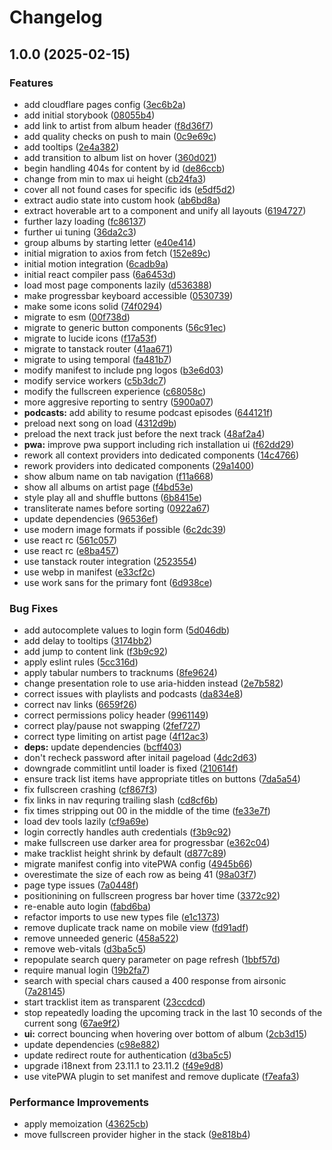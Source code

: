 # Changelog

## 1.0.0 (2025-02-15)


### Features

* add cloudflare pages config ([3ec6b2a](https://github.com/AnthonyPorthouse/react-airsonic/commit/3ec6b2a5d3fa5c9cac2b5d6bfce3a92ce9fb9648))
* add initial storybook ([08055b4](https://github.com/AnthonyPorthouse/react-airsonic/commit/08055b418a11ca032d7e26c2db5cf24881394513))
* add link to artist from album header ([f8d36f7](https://github.com/AnthonyPorthouse/react-airsonic/commit/f8d36f730e5079fcf02d03d3a42077a13ebec4e5))
* add quality checks on push to main ([0c9e69c](https://github.com/AnthonyPorthouse/react-airsonic/commit/0c9e69c9afa93241534565632c6ca2b8862bfb84))
* add tooltips ([2e4a382](https://github.com/AnthonyPorthouse/react-airsonic/commit/2e4a382f2cdad48593475a350b4281a1ae0c27e7))
* add transition to album list on hover ([360d021](https://github.com/AnthonyPorthouse/react-airsonic/commit/360d02179e82cb63769475a3b4a92be179f493c4))
* begin handling 404s for content by id ([de86ccb](https://github.com/AnthonyPorthouse/react-airsonic/commit/de86ccbb0bf6e5d073e56e770e8cf30f2d7399ce))
* change from min to max ui height ([cb24fa3](https://github.com/AnthonyPorthouse/react-airsonic/commit/cb24fa367973472b88b82424a766806250266ec6))
* cover all not found cases for specific ids ([e5df5d2](https://github.com/AnthonyPorthouse/react-airsonic/commit/e5df5d240cf7f77a6c5542dc27a5b3fcc2c8cb98))
* extract audio state into custom hook ([ab6bd8a](https://github.com/AnthonyPorthouse/react-airsonic/commit/ab6bd8aecb05c96a8d107555a49c274f311b95bc))
* extract hoverable art to a component and unify all layouts ([6194727](https://github.com/AnthonyPorthouse/react-airsonic/commit/6194727bc18de556e8ab1bff78e9e483f9262fe8))
* further lazy loading ([fc86137](https://github.com/AnthonyPorthouse/react-airsonic/commit/fc861374e80d256d0453331da396a536ddaa79dc))
* further ui tuning ([36da2c3](https://github.com/AnthonyPorthouse/react-airsonic/commit/36da2c3e4a9d37d7f52afa9dcd0be94d1931e844))
* group albums by starting letter ([e40e414](https://github.com/AnthonyPorthouse/react-airsonic/commit/e40e414e398d337e2b9581f23e9dc98631e28a1c))
* initial migration to axios from fetch ([152e89c](https://github.com/AnthonyPorthouse/react-airsonic/commit/152e89cf8fe796be4a02400979c8f6494fbce412))
* initial motion integration ([6cadb9a](https://github.com/AnthonyPorthouse/react-airsonic/commit/6cadb9a3c275273ef5ffcd2897cb3e5f8d94c013))
* initial react compiler pass ([6a6453d](https://github.com/AnthonyPorthouse/react-airsonic/commit/6a6453d31a94e5f0f91e20bcc86e05f54b01f657))
* load most page components lazily ([d536388](https://github.com/AnthonyPorthouse/react-airsonic/commit/d536388c8c42a8479f428c4fb928e62b0f1cf206))
* make progressbar keyboard accessible ([0530739](https://github.com/AnthonyPorthouse/react-airsonic/commit/05307393bd2689d6f60a67e1d15ae33bb6be212a))
* make some icons solid ([74f0294](https://github.com/AnthonyPorthouse/react-airsonic/commit/74f02948f0af76f5eb461f227dafc4d51cfefa9f))
* migrate to esm ([00f738d](https://github.com/AnthonyPorthouse/react-airsonic/commit/00f738dd9cbe46798779c80f539b3e9089cb2e3e))
* migrate to generic button components ([56c91ec](https://github.com/AnthonyPorthouse/react-airsonic/commit/56c91ec713b044975adbf22155ee2bc31c96dfb6))
* migrate to lucide icons ([f17a53f](https://github.com/AnthonyPorthouse/react-airsonic/commit/f17a53f84c5ea6b4426c8d135a32eaa4b704f7cb))
* migrate to tanstack router ([41aa671](https://github.com/AnthonyPorthouse/react-airsonic/commit/41aa671a15816e76a55def8cccbf238494a117e9))
* migrate to using temporal ([fa481b7](https://github.com/AnthonyPorthouse/react-airsonic/commit/fa481b76200b029038ce529fe73ade2adf3b7bbe))
* modify manifest to include png logos ([b3e6d03](https://github.com/AnthonyPorthouse/react-airsonic/commit/b3e6d030558109b995243db582ab4dc7617aa1e9))
* modify service workers ([c5b3dc7](https://github.com/AnthonyPorthouse/react-airsonic/commit/c5b3dc72c7a0e2cf3fe773500c51c3fcda6c37d2))
* modify the fullscreen experience ([c68058c](https://github.com/AnthonyPorthouse/react-airsonic/commit/c68058c7717cc14d9a699d3192085a624a20abe1))
* more aggresive reporting to sentry ([5900a07](https://github.com/AnthonyPorthouse/react-airsonic/commit/5900a07a0d16aa4354a968a86c18259ac606d040))
* **podcasts:** add ability to resume podcast episodes ([644121f](https://github.com/AnthonyPorthouse/react-airsonic/commit/644121f22a5f23bd45efb59f09e5518413dc2735))
* preload next song on load ([4312d9b](https://github.com/AnthonyPorthouse/react-airsonic/commit/4312d9beaeba3e36a17ea58acb7d59c355019a0a))
* preload the next track just before the next track ([48af2a4](https://github.com/AnthonyPorthouse/react-airsonic/commit/48af2a42a730f97496c4d6eeaac6001d2f3fb639))
* **pwa:** improve pwa support including rich installation ui ([f62dd29](https://github.com/AnthonyPorthouse/react-airsonic/commit/f62dd29dffc42e05ccaf77589ac2653ea32b64e9))
* rework all context providers into dedicated components ([14c4766](https://github.com/AnthonyPorthouse/react-airsonic/commit/14c47662f3e5c9b12b92c6ea3d3108afaecaa035))
* rework providers into dedicated components ([29a1400](https://github.com/AnthonyPorthouse/react-airsonic/commit/29a1400df491b2ab163c896643d1c6ae4b6ac1b4))
* show album name on tab navigation ([f11a668](https://github.com/AnthonyPorthouse/react-airsonic/commit/f11a668e4a3aae4f5d2152ef04a4ca38aad02a07))
* show all albums on artist page ([f4bd53e](https://github.com/AnthonyPorthouse/react-airsonic/commit/f4bd53e2da49a31c8947625e7b35f1b34b312f93))
* style play all and shuffle buttons ([6b8415e](https://github.com/AnthonyPorthouse/react-airsonic/commit/6b8415e4fd3d1e048d763baf1978b4ac922a9e6f))
* transliterate names before sorting ([0922a67](https://github.com/AnthonyPorthouse/react-airsonic/commit/0922a67dccb7e6e83e6f7dada67a6dd90c9c7fa6))
* update dependencies ([96536ef](https://github.com/AnthonyPorthouse/react-airsonic/commit/96536ef4e662a1444b991958770d318b20b0cff7))
* use modern image formats if possible ([6c2dc39](https://github.com/AnthonyPorthouse/react-airsonic/commit/6c2dc3914375d816d25d84b506315d11285c3925))
* use react rc ([561c057](https://github.com/AnthonyPorthouse/react-airsonic/commit/561c057c02c46db416ac3bbbd28acccb3aa69235))
* use react rc ([e8ba457](https://github.com/AnthonyPorthouse/react-airsonic/commit/e8ba457304430bfa31c3e6276cb18b3366bea047))
* use tanstack router integration ([2523554](https://github.com/AnthonyPorthouse/react-airsonic/commit/2523554d90a3f5de3fda8e6fa241720f82357a73))
* use webp in manifest ([e33cf2c](https://github.com/AnthonyPorthouse/react-airsonic/commit/e33cf2cfd79dea9e5b32a77ff43bcea8effd2ad1))
* use work sans for the primary font ([6d938ce](https://github.com/AnthonyPorthouse/react-airsonic/commit/6d938ced3c2ae60e905ea325debe6290c17613a9))


### Bug Fixes

* add autocomplete values to login form ([5d046db](https://github.com/AnthonyPorthouse/react-airsonic/commit/5d046dba523dd802b604ff3ec9d3644198cf65c0))
* add delay to tooltips ([3174bb2](https://github.com/AnthonyPorthouse/react-airsonic/commit/3174bb224ef7c60e401e49affdea5f3a3bda1662))
* add jump to content link ([f3b9c92](https://github.com/AnthonyPorthouse/react-airsonic/commit/f3b9c925a8bf20c1c0655083b66c51dba6a26c65))
* apply eslint rules ([5cc316d](https://github.com/AnthonyPorthouse/react-airsonic/commit/5cc316d87f4c2ef48e51d4baaf3bb7b9539e2b00))
* apply tabular numbers to tracknums ([8fe9624](https://github.com/AnthonyPorthouse/react-airsonic/commit/8fe9624a08992098d429c82b60a6f9ef5c425c30))
* change presentation role to use aria-hidden instead ([2e7b582](https://github.com/AnthonyPorthouse/react-airsonic/commit/2e7b582d40a0665e0ecd24da49c5b91944fbd123))
* correct issues with playlists and podcasts ([da834e8](https://github.com/AnthonyPorthouse/react-airsonic/commit/da834e82bccd212066756f0263c7b8eac8e33685))
* correct nav links ([6659f26](https://github.com/AnthonyPorthouse/react-airsonic/commit/6659f26b6d5542de50c47bc0c4cb9410757018d5))
* correct permissions policy header ([9961149](https://github.com/AnthonyPorthouse/react-airsonic/commit/99611495c76d985f16c5ba6b6704357401269f2b))
* correct play/pause not swapping ([2fef727](https://github.com/AnthonyPorthouse/react-airsonic/commit/2fef727bdde29d52d7713b02a7b48d6bcdaa8c9c))
* correct type limiting on artist page ([4f12ac3](https://github.com/AnthonyPorthouse/react-airsonic/commit/4f12ac3518a4dbb24b70a2bcf94ff233716c982c))
* **deps:** update dependencies ([bcff403](https://github.com/AnthonyPorthouse/react-airsonic/commit/bcff403f1273f92aa113d4c13d893365f7a3412f))
* don't recheck password after initail pageload ([4dc2d63](https://github.com/AnthonyPorthouse/react-airsonic/commit/4dc2d63bbc293b3746d73fc6774054a943850db0))
* downgrade commitlint until loader is fixed ([210614f](https://github.com/AnthonyPorthouse/react-airsonic/commit/210614fdaf750e59bbcb2c2303e783f740a52894))
* ensure track list items have appropriate titles on buttons ([7da5a54](https://github.com/AnthonyPorthouse/react-airsonic/commit/7da5a545a6c3bc43e9e097f880c584d4efa9ca2e))
* fix fullscreen crashing ([cf867f3](https://github.com/AnthonyPorthouse/react-airsonic/commit/cf867f31c39b2b8bbc6c95389c3397a1ce946437))
* fix links in nav requring trailing slash ([cd8cf6b](https://github.com/AnthonyPorthouse/react-airsonic/commit/cd8cf6b32f916fcc8426ffff195ebd5debfb4d82))
* fix times stripping out 00 in the middle of the time ([fe33e7f](https://github.com/AnthonyPorthouse/react-airsonic/commit/fe33e7f255d3dd8cd9df8cda55e45a91988d6c16))
* load dev tools lazily ([cf9a69e](https://github.com/AnthonyPorthouse/react-airsonic/commit/cf9a69ea43f0134a208aa452ae180a62ccbc2d88))
* login correctly handles auth credentials ([f3b9c92](https://github.com/AnthonyPorthouse/react-airsonic/commit/f3b9c925a8bf20c1c0655083b66c51dba6a26c65))
* make fullscreen use darker area for progressbar ([e362c04](https://github.com/AnthonyPorthouse/react-airsonic/commit/e362c047f87f23d9aabe70ae061ff8ca370a3cc6))
* make tracklist height shrink by default ([d877c89](https://github.com/AnthonyPorthouse/react-airsonic/commit/d877c89060f1f63734689babf18640957f9334d0))
* migrate manifest config into vitePWA config ([4945b66](https://github.com/AnthonyPorthouse/react-airsonic/commit/4945b6634b49fa04606eec4440f87aadeb1c7f1b))
* overestimate the size of each row as being 41 ([98a03f7](https://github.com/AnthonyPorthouse/react-airsonic/commit/98a03f72ac25c9f2ecd8afb706d48dde911b726c))
* page type issues ([7a0448f](https://github.com/AnthonyPorthouse/react-airsonic/commit/7a0448fec37f2d484cfbf60a56da71d3182bbe2f))
* positionining on fullscreen progress bar hover time ([3372c92](https://github.com/AnthonyPorthouse/react-airsonic/commit/3372c922169e8f0863c6d97bff9d39eff91bbb9a))
* re-enable auto login ([fabd6ba](https://github.com/AnthonyPorthouse/react-airsonic/commit/fabd6ba10cc5fcb18b2cca42214d0ba7f12b1558))
* refactor imports to use new types file ([e1c1373](https://github.com/AnthonyPorthouse/react-airsonic/commit/e1c1373ae82bf8a431d765a64c409ee249ea81a5))
* remove duplicate track name on mobile view ([fd91adf](https://github.com/AnthonyPorthouse/react-airsonic/commit/fd91adff85695b0fcde8905238b8021734046619))
* remove unneeded generic ([458a522](https://github.com/AnthonyPorthouse/react-airsonic/commit/458a5228041c8508a46589ae44a5802e01a76e91))
* remove web-vitals ([d3ba5c5](https://github.com/AnthonyPorthouse/react-airsonic/commit/d3ba5c59fbc6822ecffd9e052e3ab1548a58c3a1))
* repopulate search query parameter on page refresh ([1bbf57d](https://github.com/AnthonyPorthouse/react-airsonic/commit/1bbf57d658053803e077896101f93d4f0c1a50da))
* require manual login ([19b2fa7](https://github.com/AnthonyPorthouse/react-airsonic/commit/19b2fa7b95e4fc039abb130e14a580729d0dcbf9))
* search with special chars caused a 400 response from airsonic ([7a28145](https://github.com/AnthonyPorthouse/react-airsonic/commit/7a281450316471ca6d3c18d2c917cf523f06d9a5))
* start tracklist item as transparent ([23ccdcd](https://github.com/AnthonyPorthouse/react-airsonic/commit/23ccdcd96ea465756884ddcb078fea524d276a76))
* stop repeatedly loading the upcoming track in the last 10 seconds of the current song ([67ae9f2](https://github.com/AnthonyPorthouse/react-airsonic/commit/67ae9f27e33fb888281535e31d557aabba3a4cdb))
* **ui:** correct bouncing when hovering over bottom of album ([2cb3d15](https://github.com/AnthonyPorthouse/react-airsonic/commit/2cb3d153bdeb78943b51edd4806d52650244f588))
* update dependencies ([c98e882](https://github.com/AnthonyPorthouse/react-airsonic/commit/c98e8820bd1d1c1c10741f9bc99b86c5069118d2))
* update redirect route for authentication ([d3ba5c5](https://github.com/AnthonyPorthouse/react-airsonic/commit/d3ba5c59fbc6822ecffd9e052e3ab1548a58c3a1))
* upgrade i18next from 23.11.1 to 23.11.2 ([f49e9d8](https://github.com/AnthonyPorthouse/react-airsonic/commit/f49e9d82f384253ea05453dff7d9c37a41bf7c61))
* use vitePWA plugin to set manifest and remove duplicate ([f7eafa3](https://github.com/AnthonyPorthouse/react-airsonic/commit/f7eafa35834b34d2c7a0cd7f358a53b3958799a4))


### Performance Improvements

* apply memoization ([43625cb](https://github.com/AnthonyPorthouse/react-airsonic/commit/43625cb73b6527e1c71e926630ace8d6c6a9c6bf))
* move fullscreen provider higher in the stack ([9e818b4](https://github.com/AnthonyPorthouse/react-airsonic/commit/9e818b4b4f9b168ee85e439509373f4c84953ec7))

